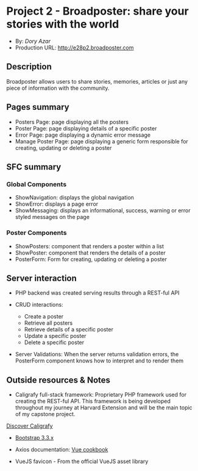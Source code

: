 # Project 2 - Broadposter: share your stories with the world
+ By: *Dory Azar*
+ Production URL: <http://e28p2.broadposter.com>

## Description

Broadposter allows users to share stories, memories, articles or just any piece of information with the community.


## Pages summary
+ Posters Page: page displaying all the posters
+ Poster Page: page displaying details of a specific poster
+ Error Page: page displaying a dynamic error message
+ Manage Poster Page: page displaying a generic form responsible for creating, updating or deleting a poster


## SFC summary

### Global Components
+ ShowNavigation: displays the global navigation
+ ShowError: displays a page error
+ ShowMessaging: displays an informational, success, warning or error styled messages on the page

### Poster Components
+ ShowPosters: component that renders a poster within a list
+ ShowPoster: component that renders the details of a poster
+ PosterForm: Form for creating, updating or deleting a poster
  
## Server interaction
+ PHP backend was created serving results through a REST-ful API
+ CRUD interactions:
	+ Create a poster
	+ Retrieve all posters
	+ Retrieve details of a specific poster
	+ Update a specific poster
	+ Delete a specific poster
	
+ Server Validations: When the server returns validation errors, the PosterForm component knows how to interpret and to render them

## Outside resources & Notes

+ Caligrafy full-stack framework: Proprietary PHP framework used for creating the REST-ful API. This framework is being developed throughout my journey at Harvard Extension and will be the main topic of my capstone project.

[Discover Caligrafy](https://github.com/DoryAzar/caligrafy)

+ [Bootstrap 3.3.x](https://getbootstrap.com/docs/3.3/)

+ Axios documentation: [Vue cookbook](https://vuejs.org/v2/cookbook/using-axios-to-consume-apis.html)

+ VueJS favicon - From the official VueJS asset library

